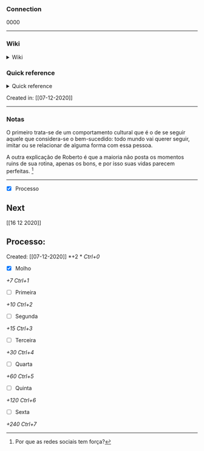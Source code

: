 ### Connection

 0000

---

### Wiki

<details>
	<summary> Wiki </summary>
  <a href="https://www.wikiwand.com/pt/Roberto Banaco">GO!</a>
</details>

### Quick reference

<details>
	<summary> Quick reference </summary>
	
	psicólogo, membro da sociedade brasileira de psicologia
</details>

Created in: [[07-12-2020]]

---
### Notas

O primeiro trata-se de um comportamento cultural que é o de se seguir aquele que considera-se o bem-sucedido: todo mundo vai querer seguir, imitar ou se relacionar de alguma forma com essa pessoa.

A outra explicação de Roberto é que a maioria não posta os momentos ruins de sua rotina, apenas os bons, e por isso suas vidas parecem perfeitas. [^60237]

[^60237]: Por que as redes sociais tem força?


---

- [x] Processo 

## Next
[[16 12 2020]]
## Processo:
Created: [[07-12-2020]]
*+2 *  *Ctrl+0*
- [x] Molho  

*+7*  *Ctrl+1*

- [ ] Primeira 

*+10*  *Ctrl+2*

- [ ] Segunda

*+15*  *Ctrl+3*

- [ ] Terceira 

*+30*  *Ctrl+4*

- [ ] Quarta 

*+60*  *Ctrl+5*

- [ ] Quinta 

*+120*  *Ctrl+6*

- [ ] Sexta 

*+240*  *Ctrl+7*